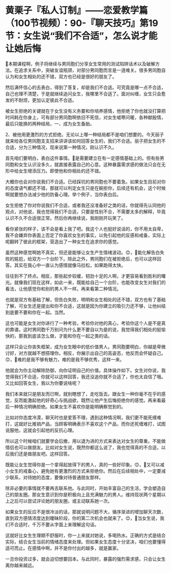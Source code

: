 # 黄栗子『私人订制』——恋爱教学篇（100节视频）：90-『聊天技巧』第19节：女生说“我们不合适”，怎么说才能让她后悔

🎼本期课程啊，例子将继续与男同胞们分享女生常用的测试陷阱话术以及破解方法。在追求关系中，突破友谊瓶颈，对部分男同胞而言是一道难关。很多男同胞自认为和女生相处的还不错，双方也已经是很好的朋友了。

然后满怀信心的去表白，得到了答复，却是我们不合适。可究竟是哪一点不合适，自己也理不清楚，于是就继续追问女生，我哪里不合适了。面对纠缠，女生只会愈发的不耐烦，更加认定彼此不合适。

被女生拒绝的关键就在于女生没有义务要和你培养感情，他拒绝了你也就没打算把时间耗在你身上，可有部分男同胞啊依旧不死信，对女生嘘寒问暖，各种献殷情，最后只能换的两种结局，一、成为女生备胎。

2、被他用更激烈的方式拒绝。无论以上哪一种结局都不是咱们想要的。今天丽子就来给各位男同胞支支招来讲讲该如何回答女生的，我们不合适。丽子把女生的不合适，分为三种情况，现来说第一种情况，刚认识不久。

首先咱们要明白，表白这件事情。🎼是需要建立在有一定感情基础上的。但有些男同胞和女生认识没多久，就直接表露自己的心意。这种暴露需求感的做法只会在无形中给女生增添压力。即使他和你相处的还不错。

大概你也会对你说我们不合适。已经踩坑的男同胞也不要着急。如果女生目前对你的态度语气都还不错，那就可以判定女生只是在婉拒你，后续还有机会，这个时候啊就要想办法减少他的防备心理。举个例子，当你表白后。

女生拒绝了你对你说我们不合适，或者我还没准备好之类的话，你就得先认同他的观点，对他说，我也觉得我们不合适，只要是性别不合，不需要太多的解释，毕竟认识不久不合适很正常。然后你再继续说，我刚刚开玩笑了。

看你紧张的样子，该不会是看上我了吧。我这个人也挺好说话的，你不用太自卑，我不会嫌弃你表面上否定了你喜欢女生的事实，以免引起他的反感和戒备，实际上呢翻转了彼此的框架，营造出了一种女生在追求你的感觉。

虽然这种感觉啊她不真实，但还是能够让女生产生情绪波动。😊，🎼能化解告白失败的尴尬，给双方一个台阶下。除此之外，男同胞们在被拒绝后，也可以这样回答。其实在我心中一直认为感情就像马拉松，如果跑得太快。

往往到不了终点。相反，那些起步较缓，韧劲十足的人啊，才更容易看到胜利的曙光。就像我们现在这样，如此一来，既能给自己一个台阶，也能改变女生对我们的看法，让他感觉你和别的男人不一样。再来看第二种情况。

也就是双方有基础了解，但告白失败，明明和女生相处的还不错，双方也有了基础了解，可女生还是提出和你不合适，这就是因为你建立的吸引力还不够，让他纠结到底要不要和你在一起。当然。

这也可能是女生对你进行了一种考验，考验你对他的真心，考验你这个人是不是真的靠谱。这时男同胞千万别问为什么更不要自以为是的说，我觉得我们相处的挺愉快的，那我到底该怎么做，才能和你在一起之类的话。

这样只会让你丧失框架，成为女生眼中的低价值男人。男同胞要明白，你越是卑微讨好，对方就越不想搭理你。相反，你展示出自己的高姿态，他反而会怀疑自己。😊，🎼难的是我不够有魅力，难的是我不够优秀，这样一来。

他就会为你主动解除防御，向你证明自己的价值。具体操作如下。女生对你说，我觉得我们不合适，你就可以这样回答，我还没追你就不合适了，你也太自信了哦。又比如回答女生，我以为你要说啥呢？

我们本来就只是朋友而已啊，就别瞎想了，走吃饭去。跟女生一种你毫不在乎的感觉，反而能激起他的好奇心与挑战欲，既然让他产生后悔拒绝你的感觉。再来看最后一种情况明确拒绝。如果女生不喜欢你是能明确察觉到的。

比如对你态度冷漠，聊天时也是爱答不理，遇到这种情况啊，我们更不能死缠难打，这就好比推销产品，当顾客明确表示不喜欢这个产品，而你还死缠难打，试图说服他，这就会引起他的反抗心理。

所以这个时候咱们就要学会后撤，用以退为进的方式来表达对女生的尊重。不能做情侣也可以做朋友。比如对女生说，既然你都这么说了，我也觉得真的不合适，以后我们还是做朋友吧。这样回答。

既能让女生觉得你是一个拿得起放得下的男人，真的一些好印象。😊，🎼又可以减小女生的戒备心，避免她有更激烈的方式来拒绝你。然后在后续相处中，一定要减少联系，对待她的态度，要像对待普通朋友那样。

除非必要的事情就不要再去联系他。与此同时，开始丰富自己的生活，学会塑造自己的朋友圈。那女生意识到你是积极向上且充满魅力的男人。维持现状两个星期以上之后可以尝试评论她的朋友圈，或主动联系她一次。

如果女生的反应不是很冷淡的话，那就说明问题不大，循序渐进的增加聊天次数，直到双方感情浓度达到暧昧阶段，你的第二次机会也就来了。😊，🎼当女生说，我们不合适时，千万不要从字面上来理解这句话。

这就好比女生生理期不舒服时，你一上来就对她说，多喝热水。正确的方式是结合实际，结合女生当前的情绪态度来处理。但如果女生态度十分坚决，咱们也要懂得适可而止。在感情中啊，并不是你付出的越多，就是赢家。

一旦你投资过多，就会迫切想要回本。与此同时，暴露的强烈需求感，只会让女生离你越来越远。
